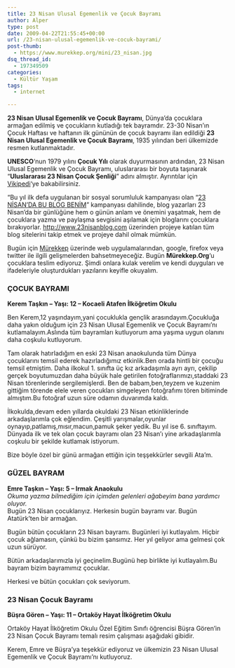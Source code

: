 ```yaml
---
title: 23 Nisan Ulusal Egemenlik ve Çocuk Bayramı
author: Alper
type: post
date: 2009-04-22T21:55:45+00:00
url: /23-nisan-ulusal-egemenlik-ve-cocuk-bayrami/
post-thumb:
  - https://www.murekkep.org/mini/23_nisan.jpg
dsq_thread_id:
  - 197349509
categories:
  - Kültür Yaşam
tags:
  - internet

---
```

**23 Nisan Ulusal Egemenlik ve Çocuk Bayramı**, Dünya&#8217;da çocuklara armağan edilmiş ve çocukların kutladığı tek bayramdır. 23-30 Nisan&#8217;ın Çocuk Haftası ve haftanın ilk gününün de çocuk bayramı ilan edildiği **23 Nisan Ulusal Egemenlik ve Çocuk Bayramı**, 1935 yılından beri ülkemizde resmen kutlanmaktadır. 

**UNESCO**&#8216;nun 1979 yılını **Çocuk Yılı** olarak duyurmasının ardından, 23 Nisan Ulusal Egemenlik ve Çocuk Bayramı, uluslararası bir boyuta taşınarak &#8220;**Uluslararası 23 Nisan Çocuk Şenliği**&#8221; adını almıştır. Ayrıntılar için [Vikipedi][1]&#8216;ye bakabilirsiniz. <!--more-->

&#8220;Bu yıl ilk defa uygulanan bir sosyal sorumluluk kampanyası olan “[23 NİSAN’DA BU BLOG BENİM][2]” kampanyası dahilinde, blog yazarları 23 Nisan’da bir günlüğüne hem o günün anlam ve önemini yaşatmak, hem de çocuklara yazma ve paylaşma sevgisini aşılamak için bloglarını çocuklara bırakıyorlar. http://www.23nisanblog.com üzerinden projeye katılan tüm blog sitelerini takip etmek ve projeye dahil olmak mümkün.

Bugün için [Mürekkep][3] üzerinde web uygulamalarından, google, firefox veya twitter ile ilgili gelişmelerden bahsetmeyeceğiz. Bugün **Mürekkep.Org**&#8216;u çocuklara teslim ediyoruz. Şimdi onlara kulak verelim ve kendi duyguları ve ifadeleriyle oluşturdukları yazılarını keyifle okuyalım. 

### ÇOCUK BAYRAMI

**Kerem Taşkın &#8211; Yaşı: 12 &#8211; Kocaeli Atafen İlköğretim Okulu**

Ben Kerem,12 yaşındayım,yani çocuklukla gençlik arasındayım.Çocukluğa daha yakın olduğum için 23 Nisan Ulusal Egemenlik ve Çocuk Bayramı&#8217;nı kutlamalayım.Aslında tüm bayramları kutluyorum ama yaşıma uygun olanını daha coşkulu kutluyorum.

Tam olarak hatırladığım en eski 23 Nisan anaokulunda tüm Dünya çocuklarını temsil ederek hazırladığımız etkinlik.Ben orada hintli bir çocuğu temsil etmiştim. Daha ilkokul 1. sınıfta üç kız arkadaşımla ayrı ayrı, çekilip gerçek boyutumuzdan daha büyük hale getirilen fotoğraflarımızı,staddaki 23 Nisan törenlerinde sergilemişlerdi. Ben de babam,ben,teyzem ve kuzenim gittiğim törende elele veren çocukları simgeleyen fotoğrafımı tören bitiminde almıştım.Bu fotoğraf uzun süre odamın duvarımda kaldı.

İlkokulda,devam eden yıllarda okuldaki 23 Nisan etkinliklerinde arkadaşlarımla çok eğlendim. Çeşitli yarışmalar,oyunlar oynayıp,patlamış,mısır,macun,pamuk şeker yedik. Bu yıl ise 6. sınıftayım. Dünyada ilk ve tek olan çocuk bayramı olan 23 Nisan&#8217;ı yine arkadaşlarımla coşkulu bir şekilde kutlamak istiyorum.

Bize böyle özel bir günü armağan ettiğin için teşşekkürler sevgili Ata&#8217;m.

### GÜZEL BAYRAM

**Emre Taşkın &#8211; Yaşı: 5 &#8211; Irmak Anaokulu**  
_Okuma yazma bilmediğim için içimden gelenleri ağabeyim bana yardımcı oluyor._  
Bugün 23 Nisan çocuklarıyız. Herkesin bugün bayramı var. Bugün Atatürk&#8217;ten bir armağan.

Bugün bütün çocukların 23 Nisan bayramı. Bugünleri iyi kutlayalım. Hiçbir çocuk ağlamasın, çünkü bu bizim şansımız. Her yıl geliyor ama gelmesi çok uzun sürüyor.

Bütün arkadaşlarımızla iyi geçinelim.Bugünü hep birlikte iyi kutlayalım.Bu bayram bizim bayramımız çocuklar.

Herkesi ve bütün çocukları çok seviyorum.

### 23 Nisan Çocuk Bayramı

**Büşra Gören &#8211; Yaşı: 11 &#8211; Ortaköy Hayat İlköğretim Okulu**

Ortaköy Hayat İlköğretim Okulu Özel Eğitim Sınıfı öğrencisi Büşra Gören&#8217;in 23 Nisan Çocuk Bayramı temalı resim çalışması aşağıdaki gibidir. 

Kerem, Emre ve Büşra&#8217;ya teşekkür ediyoruz ve ülkemizin 23 Nisan Ulusal Egemenlik ve Çocuk Bayramı&#8217;nı kutluyoruz.

 [1]: http://tr.wikipedia.org/wiki/23_Nisan_Ulusal_Egemenlik_ve_%C3%87ocuk_Bayram%C4%B1
 [2]: https://www.murekkep.org/23-nisanda-bu-blog-benim-2110
 [3]: https://www.murekkep.org/